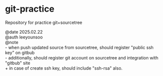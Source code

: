 # git-practice
Repository for practice git+sourcetree

@date 2025.02.22 <br/>
@auth leeyounsoo <br/>
@note <br/>
    - when push updated source from sourcetree, should register "public ssh key" on gitbub <br/>
    - additionally, should register git account on sourcetree and integration with "gitbub" site <br/>
        + in case of create ssh key, should include "ssh-rsa" also. <br/>
